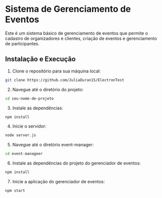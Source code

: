 # Sistema de Gerenciamento de Eventos

Este é um sistema básico de gerenciamento de eventos que permite o cadastro de 
organizadores e clientes, criação de eventos e gerenciamento de participantes.

## Instalação e Execução

1. Clone o repositório para sua máquina local:
```bash
git clone https://github.com/JuliaDuran15/ElectronTest
 ```
2. Navegue até o diretório do projeto:
```bash
cd seu-nome-de-projeto
```
3. Instale as dependências:
```bash
npm install
```
4. Inicie o servidor:
```bash
node server.js
```
5. Navegue até o diretório event-manager:
```bash
cd event-manageer
```
6. Instale as dependências do projeto do gerenciador de eventos:
```bash
npm install
```
7. Inicie a aplicação do gerenciador de eventos:
```bash
npm start
```

